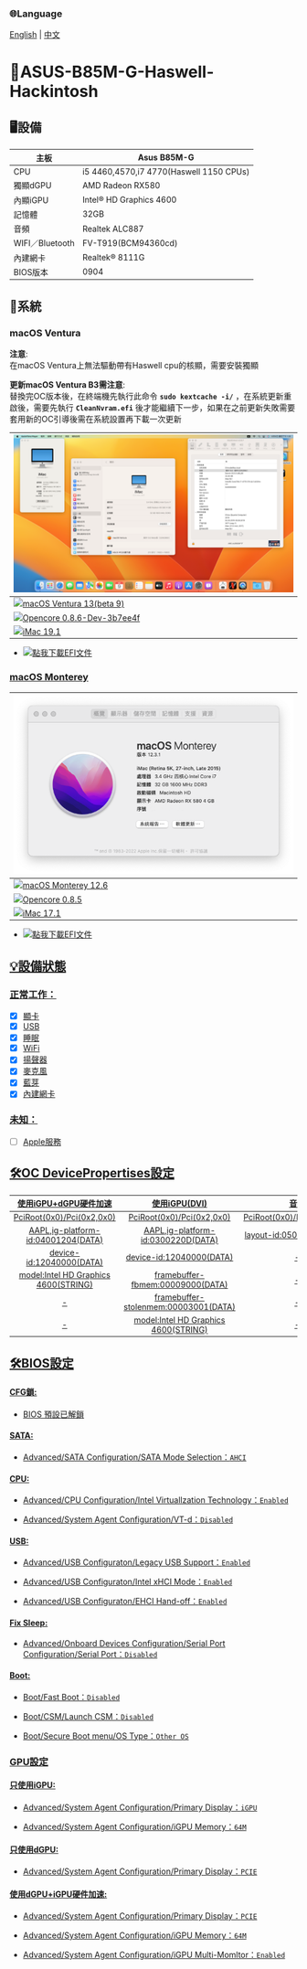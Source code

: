 ### 🌐Language
[English](README.md) | [中文](README-zh.md)

# 🍎ASUS-B85M-G-Haswell-Hackintosh 

## 🖥️設備

| 主板 | Asus B85M-G |
|------------|-------------------------------|
| CPU | i5 4460,4570,i7 4770(Haswell 1150 CPUs) |
| 獨顯dGPU | AMD Radeon RX580 |
| 內顯iGPU | Intel® HD Graphics 4600 |
| 記憶體 | 32GB |
| 音頻 | Realtek ALC887 |
| WIFI／Bluetooth | FV-T919(BCM94360cd) |
| 內建網卡 | Realtek® 8111G |
| BIOS版本 | 0904 |

## 📀系統

### macOS Ventura

**注意**:  
在macOS Ventura上無法驅動帶有Haswell cpu的核顯，需要安裝獨顯

**更新macOS Ventura B3需注意**:  
替換完OC版本後，在終端機先執行此命令 **`sudo kextcache -i/`** ，在系統更新重啟後，需要先執行 **`CleanNvram.efi`** 後才能繼續下一步，如果在之前更新失敗需要套用新的OC引導後需在系統設置再下載一次更新

| ![alt text](Mac13.png) |
|------------|
| <a href="https://www.apple.com/tw/macos/macos-ventura-preview/"><img src="https://upload.wikimedia.org/wikipedia/commons/thumb/2/22/MacOS_logo_%282017%29.svg/512px-MacOS_logo_%282017%29.svg.png?20210723125421" height="32px"/>macOS Ventura 13(beta 9) |
| <a href="https://github.com/dortania/build-repo/releases/tag/OpenCorePkg-3b7ee4f"><img src="https://raw.githubusercontent.com/acidanthera/OpenCorePkg/master/Docs/Logos/LogoApprox.svg" height="34px"/>Opencore 0.8.6-Dev-3b7ee4f |
| <a href="https://dortania.github.io/OpenCore-Install-Guide/extras/smbios-support.html#how-to-decide"><img src="https://aux.iconspalace.com/uploads/imac-icon-256.png" height="30px"/>iMac 19.1 |

- <a href=https://github.com/ParrotXray/ASUS-B85M-G-Haswell-OC-Hackintosh/releases/tag/v0.8.6-Dev-3b7ee4f><img src="https://aux.iconspalace.com/uploads/downloads-folder-icon-256.png" height="32px">點我下載EFI文件

### macOS Monterey

| ![alt text](Mac.png) |
|------------|
| <a href="https://www.apple.com/tw/macos/monterey/"><img src="https://static.techspot.com/images2/downloads/topdownload/2021/10/2021-10-27-ts3_thumbs-36e.png" height="32px"/>macOS Monterey 12.6 |
| <a href="https://github.com/acidanthera/OpenCorePkg/releases/tag/0.8.5"><img src="https://raw.githubusercontent.com/acidanthera/OpenCorePkg/master/Docs/Logos/LogoApprox.svg" height="34px"/>Opencore 0.8.5 |
| <a href="https://dortania.github.io/OpenCore-Install-Guide/extras/smbios-support.html#how-to-decide"><img src="https://aux.iconspalace.com/uploads/imac-icon-256.png" height="30px"/>iMac 17.1 | 

- <a href=https://github.com/ParrotXray/ASUS-B85M-G-Haswell-OC-Hackintosh/releases/tag/v0.8.5><img src="https://aux.iconspalace.com/uploads/downloads-folder-icon-256.png" height="32px">點我下載EFI文件
 
## 💡設備狀態
### 正常工作：
- [x] 顯卡
- [x] USB
- [x] 睡眠
- [x] WiFi
- [x] 揚聲器
- [x] 麥克風
- [x] 藍芽
- [x] 內建網卡
### 未知：
- [ ] Apple服務

## 🛠️OC DevicePropertises設定

| 使用iGPU+dGPU硬件加速 |  使用iGPU(DVI)  |  音頻
:-------------------------:|:-------------------------:|:-------------------------:
PciRoot(0x0)/Pci(0x2,0x0)|PciRoot(0x0)/Pci(0x2,0x0)|PciRoot(0x0)/Pci(0x1B,0x0)
AAPL,ig-platform-id:04001204(DATA)|AAPL,ig-platform-id:0300220D(DATA)|layout-id:05000000(DATA)
device-id:12040000(DATA)|device-id:12040000(DATA)|-
model:Intel HD Graphics 4600(STRING)|framebuffer-fbmem:00009000(DATA)|-
-|framebuffer-stolenmem:00003001(DATA)|-
-|model:Intel HD Graphics 4600(STRING)|-

## 🛠️BIOS設定
  
#### CFG鎖:

- BIOS 預設已解鎖

#### SATA:

- Advanced/SATA Configuration/SATA Mode Selection：`AHCI`

#### CPU:

- Advanced/CPU Configuration/Intel Virtuallzation Technology：`Enabled`

- Advanced/System Agent Configuration/VT-d：`Disabled`

#### USB:

- Advanced/USB Configuraton/Legacy USB Support：`Enabled`

- Advanced/USB Configuraton/Intel xHCI Mode：`Enabled`

- Advanced/USB Configuraton/EHCI Hand-off：`Enabled`

#### Fix Sleep:

- Advanced/Onboard Devices Configuration/Serial Port Configuration/Serial Port：`Disabled`

#### Boot:

- Boot/Fast Boot：`Disabled`

- Boot/CSM/Launch CSM：`Disabled`

- Boot/Secure Boot menu/OS Type：`Other OS`

### GPU設定

#### 只使用iGPU:

- Advanced/System Agent Configuration/Primary Display：`iGPU`

- Advanced/System Agent Configuration/iGPU Memory：`64M`

#### 只使用dGPU:

- Advanced/System Agent Configuration/Primary Display：`PCIE`

#### 使用dGPU+iGPU硬件加速:

- Advanced/System Agent Configuration/Primary Display：`PCIE`

- Advanced/System Agent Configuration/iGPU Memory：`64M`

- Advanced/System Agent Configuration/iGPU Multi-Momltor：`Enabled`
